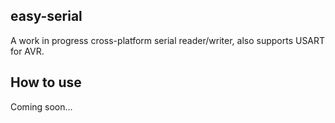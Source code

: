 ## easy-serial

A work in progress cross-platform serial reader/writer, also supports USART for AVR.

## How to use

Coming soon...
